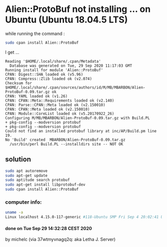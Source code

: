 # Alien::ProtoBuf not installing ... on Ubuntu (Ubuntu 18.04.5 LTS)

while running the command :

```sh
sudo cpan install Alien::ProtoBuf
```
I get ...

```
Reading '$HOME/.local/share/.cpan/Metadata'
  Database was generated on Tue, 29 Sep 2020 11:17:03 GMT
Running install for module 'Alien::ProtoBuf'
CPAN: Digest::SHA loaded ok (v5.96)
CPAN: Compress::Zlib loaded ok (v2.074)
Checksum for $HOME/.local/share/.cpan/sources/authors/id/M/MB/MBARBON/Alien-ProtoBuf-0.09.tar.gz ok
CPAN: YAML loaded ok (v1.26)
CPAN: CPAN::Meta::Requirements loaded ok (v2.140)
CPAN: Parse::CPAN::Meta loaded ok (v2.150010)
CPAN: CPAN::Meta loaded ok (v2.150010)
CPAN: Module::CoreList loaded ok (v5.20170922_26)
Configuring M/MB/MBARBON/Alien-ProtoBuf-0.09.tar.gz with Build.PL
+ pkg-config --modversion protobuf
+ pkg-config --modversion protobuf
Could not find an installed protobuf library at inc/AP/Build.pm line 19.
No 'Build' created  MBARBON/Alien-ProtoBuf-0.09.tar.gz
  /usr/bin/perl Build.PL --installdirs site -- NOT OK
```


## solution

```sh
sudo apt autoremove
sudo apt-get update
sudo aptitude search protobuf
sudo apt-get install libprotobuf-dev
sudo cpan install Alien::ProtoBuf

```


### computer info:

```sh
uname -a
Linux localhost 4.15.0-117-generic #118-Ubuntu SMP Fri Sep 4 20:02:41 UTC 2020 x86_64 x86_64 x86_64 GNU/Linux
```


#### done on Tue Sep 29 14:32:28 CEST 2020
by michelc (via 37wtmyvnagq2q: aka Letha J. Server)
